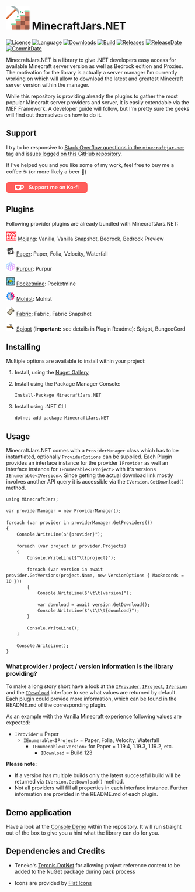 ![MinecraftJars.NET](Resources/MinecraftJarsNET-Logo-64px.png "MinecraftJars.NET")
MinecraftJars.NET
======

[![License](https://img.shields.io/github/license/tekgator/MinecraftJars.NET)](LICENSE)
![Language](https://img.shields.io/github/languages/top/tekgator/MinecraftJars.NET)
[![Downloads](https://img.shields.io/nuget/dt/MinecraftJars.NET)](https://www.nuget.org/packages/MinecraftJars.NET)
[![Build](https://img.shields.io/github/actions/workflow/status/tekgator/MinecraftJars.NET/build-on-push.yml?branch=main)](https://github.com/tekgator/MinecraftJars.NET/actions/workflows/build-on-push.yml)
[![Releases](https://img.shields.io/github/v/release/tekgator/MinecraftJars.NET)](https://github.com/tekgator/MinecraftJars.NET/releases)
[![ReleaseDate](https://img.shields.io/github/release-date/tekgator/MinecraftJars.NET)](https://github.com/tekgator/MinecraftJars.NET/releases)
[![CommitDate](https://img.shields.io/github/last-commit/tekgator/MinecraftJars.NET)](https://github.com/tekgator/MinecraftJars.NET/commit)

MinecraftJars.NET is a library to give .NET developers easy access for available Minecraft server version as well as Bedrock edition and Proxies. 
The motivation for the library is actually a server manager I'm currently working on which will allow to download the latest and greatest Minecraft server version within the manager.

While this repository is providing already the plugins to gather the most popular Minecraft server providers and server, it is easily extendable via the MEF Framework. 
A developer guide will follow, but I'm pretty sure the geeks will find out themselves on how to do it.

## Support

I try to be responsive to [Stack Overflow questions in the `minecraftjar-net` tag](https://stackoverflow.com/questions/tagged/minecraftjar-net) and [issues logged on this GitHub repository](https://github.com/tekgator/MinecraftJar.NET/issues).

If I've helped you and you like some of my work, feel free to buy me a coffee ☕ (or more likely a beer 🍺)

[![ko-fi](Resources/support-kofi.png)](https://ko-fi.com/C0C7LO3V1)

## Plugins

Following provider plugins are already bundled with MinecraftJars.NET:

![Mojang](MinecraftJars.Plugin/MinecraftJars.Plugin.Mojang/Resources/Mojang-24px.png) [Mojang](MinecraftJars.Plugin/MinecraftJars.Plugin.Mojang):
Vanilla, Vanilla Snapshot, Bedrock, Bedrock Preview

![Paper](MinecraftJars.Plugin/MinecraftJars.Plugin.Paper/Resources/Paper-24px.png) [Paper](MinecraftJars.Plugin/MinecraftJars.Plugin.Paper): 
Paper, Folia, Velocity, Waterfall

![Purpur](MinecraftJars.Plugin/MinecraftJars.Plugin.Purpur/Resources/Purpur-24px.png) [Purpur](MinecraftJars.Plugin/MinecraftJars.Plugin.Purpur):
Purpur

![Pocketmine](MinecraftJars.Plugin/MinecraftJars.Plugin.Pocketmine/Resources/Pocketmine-24px.png) [Pocketmine](MinecraftJars.Plugin/MinecraftJars.Plugin.Pocketmine):
Pocketmine

![Mohist](MinecraftJars.Plugin/MinecraftJars.Plugin.Mohist/Resources/Mohist-24px.png) [Mohist](MinecraftJars.Plugin/MinecraftJars.Plugin.Mohist):
Mohist

![Fabric](MinecraftJars.Plugin/MinecraftJars.Plugin.Fabric/Resources/Fabric-24px.png) [Fabric](MinecraftJars.Plugin/MinecraftJars.Plugin.Fabric):
Fabric, Fabric Snapshot

![Spigot](MinecraftJars.Plugin/MinecraftJars.Plugin.Spigot/Resources/Spigot-24px.png) [Spigot](MinecraftJars.Plugin/MinecraftJars.Plugin.Spigot)
(**Important:** see details in Plugin Readme): Spigot, BungeeCord 

## Installing

Multiple options are available to install within your project:

1. Install, using the [Nuget Gallery](https://www.nuget.org/packages/MinecraftJars.NET)

2. Install using the Package Manager Console:
   ```ps
   Install-Package MinecraftJars.NET 
   ```
3. Install using .NET CLI
   ```cmd
   dotnet add package MinecraftJars.NET
   ```

## Usage

MinecraftJars.NET comes with a `ProviderManager` class which has to be instantiated, optionally `ProviderOptions` can be supplied. 
Each Plugin provides an interface instance for the provider `IProvider` as well an interface instance for `IEnumerable<IProject>` with it's versions `IEnumerable<IVersion>`.
Since getting the actual download link mostly involves another API query it is accessible via the `IVersion.GetDownload()` method.

```CSharp
using MinecraftJars;

var providerManager = new ProviderManager();

foreach (var provider in providerManager.GetProviders())
{
    Console.WriteLine($"{provider}");

    foreach (var project in provider.Projects)
    {
        Console.WriteLine($"\t{project}");     
        
        foreach (var version in await provider.GetVersions(project.Name, new VersionOptions { MaxRecords = 10 }))
        {
            Console.WriteLine($"\t\t{version}");

            var download = await version.GetDownload();
            Console.WriteLine($"\t\t\t{download}");
        }
        
        Console.WriteLine();
    }
    
    Console.WriteLine();
}

```


### What provider / project / version information is the library providing?

To make a long story short have a look at the [`IProvider`](MinecraftJars.Core/Providers/IProvider.cs), [`IProject`](MinecraftJars.Core/Projects/IProject.cs), [`IVersion`](MinecraftJars.Core/Versions/IVersion.cs) and the [`IDownload`](MinecraftJars.Core/Downloads/IDownload.cs) interface to see what values are returned by default. 
Each plugin could provide more information, which can be found in the README.md of the corresponding plugin.

As an example with the Vanilla Minecraft experience following values are expected:
 - `IProvider` = Paper
   - `IEnumerable<IProject>` = Paper, Folia, Velocity, Waterfall
     - `IEnumerable<IVersion>` for Paper = 1.19.4, 1.19.3, 1.19.2, etc.
       - `IDownload` = Build 123  

**Please note:** 
- If a version has multiple builds only the latest successful build will be returned via `IVersion.GetDownload()` method.
- Not all providers will fill all properties in each interface instance. Further information are provided in the README.md of each plugin.


## Demo application

Have a look at the [Console Demo](MinecraftJars.Demo/MinecraftJars.Demo.Console) within the repository.
It will run straight out of the box to give you a hint what the library can do for you.


## Dependencies and Credits

- Teneko's [Teronis.DotNet](https://github.com/teneko/Teronis.DotNet/tree/develop/src/MSBuild/Packaging/ProjectBuildInPackage) for allowing project reference content to be added to the NuGet package during pack process

- Icons are provided by [Flat Icons](https://www.flaticon.com)
